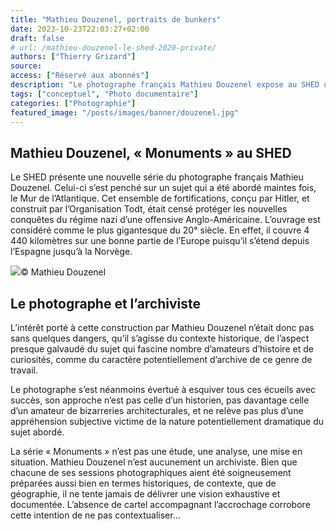 ```yaml
---
title: "Mathieu Douzenel, portraits de bunkers"
date: 2023-10-23T22:03:27+02:00
draft: false
# url: /mathieu-douzenel-le-shed-2020-private/
authors: ["Thierry Grizard"]
source:
access: ["Réservé aux abonnés"]
description: "Le photographe français Mathieu Douzenel expose au SHED une série photographique intitulée Monuments, des portraits de bunkers en déshérence."
tags: ["conceptuel", "Photo documentaire"]
categories: ["Photographie"]
featured_image: "/posts/images/banner/douzenel.jpg"
---
```

## Mathieu Douzenel, « Monuments » au SHED

Le SHED présente une nouvelle série du photographe français Mathieu Douzenel. Celui-ci s’est penché sur un sujet qui a été abordé maintes fois, le Mur de l’Atlantique. Cet ensemble de fortifications, conçu par Hitler, et construit par l’Organisation Todt, était censé protéger les nouvelles conquêtes du régime nazi d’une offensive Anglo-Américaine. L’ouvrage est considéré comme le plus gigantesque du 20° siècle. En effet, il couvre 4 440 kilomètres sur une bonne partie de l’Europe puisqu’il s’étend depuis l’Espagne jusqu’à la Norvège.

![](/posts/images/douzenel/mathieu-douzenel_art-exhibition_le-shed_2020.008.jpg)© Mathieu Douzenel

## Le photographe et l’archiviste

L’intérêt porté à cette construction par Mathieu Douzenel n’était donc pas sans quelques dangers, qu’il s’agisse du contexte historique, de l’aspect presque galvaudé du sujet qui fascine nombre d’amateurs d’histoire et de curiosités, comme du caractère potentiellement d’archive de ce genre de travail.

Le photographe s’est néanmoins évertué à esquiver tous ces écueils avec succès, son approche n’est pas celle d’un historien, pas davantage celle d’un amateur de bizarreries architecturales, et ne relève pas plus d’une appréhension subjective victime de la nature potentiellement dramatique du sujet abordé.

La série « Monuments » n’est pas une étude, une analyse, une mise en situation. Mathieu Douzenel n’est aucunement un archiviste. Bien que chacune de ses sessions photographiques aient été soigneusement préparées aussi bien en termes historiques, de contexte, que de géographie, il ne tente jamais de délivrer une vision exhaustive et documentée. L’absence de cartel accompagnant l’accrochage corrobore cette intention de ne pas contextualiser...